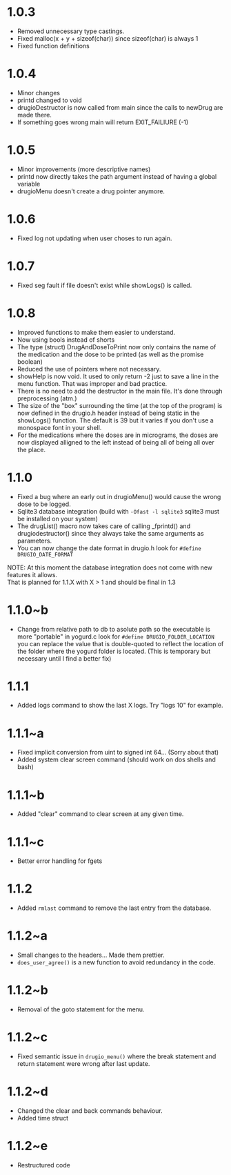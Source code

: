 # 1.0.3

* Removed unnecessary type castings. 
* Fixed malloc(x + y + sizeof(char)) since sizeof(char) is always 1
* Fixed function definitions 

# 1.0.4

* Minor changes
* printd changed to void
* drugioDestructor is now called from main since the calls to newDrug are made there.
* If something goes wrong main will return EXIT_FAILIURE (-1)

# 1.0.5

* Minor improvements (more descriptive names)
* printd now directly takes the path argument instead of having a global variable 
* drugioMenu doesn't create a drug pointer anymore. 

# 1.0.6

* Fixed log not updating when user choses to run again.

# 1.0.7

* Fixed seg fault if file doesn't exist while showLogs() is called.

# 1.0.8

* Improved functions to make them easier to understand.
* Now using bools instead of shorts
* The type (struct) DrugAndDoseToPrint now only contains the name of
  the medication and the dose to be printed (as well as the promise boolean)
* Reduced the use of pointers where not necessary.
* showHelp is now void. It used to only return -2 just to save a line in the menu function. That was improper and bad practice.
* There is no need to add the destructor in the main file. It's done through preprocessing (atm.)
* The size of the "box" surrounding the time (at the top of the program) is now defined in the drugio.h header instead of being static in the showLogs() function. The default is 39 but it varies if you don't use a monospace font in your shell.
* For the medications where the doses are in micrograms,
  the doses are now displayed alligned to the left instead of being all of being all over the place.
  
# 1.1.0

* Fixed a bug where an early out in drugioMenu() would cause the wrong dose to be logged. 
* Sqlite3 database integration (build with `-Ofast -l sqlite3` sqlite3 must be installed on your system)
* The drugList() macro now takes care of calling _fprintd() and drugiodestructor() since they always take the same arguments as parameters.
* You can now change the date format in drugio.h look for `#define DRUGIO_DATE_FORMAT`

NOTE: At this moment the database integration does not come with new features it allows. </br>
That is planned for 1.1.X with X > 1 and should be final in 1.3 

# 1.1.0~b

* Change from relative path to db to asolute path so the executable is more "portable"
  in yogurd.c look for `#define DRUGIO_FOLDER_LOCATION` you can replace the value that is double-quoted 
  to reflect the location of the folder where the yogurd folder is located. (This is temporary but necessary until I find a better fix)
  
# 1.1.1

* Added logs command to show the last X logs. Try "logs 10" for example. 

# 1.1.1~a

* Fixed implicit conversion from uint to signed int 64... (Sorry about that)
* Added system clear screen command (should work on dos shells and bash)

# 1.1.1~b

* Added "clear" command to clear screen at any given time. 

# 1.1.1~c

* Better error handling for fgets

# 1.1.2

* Added `rmlast` command to remove the last entry from the database. 

# 1.1.2~a

* Small changes to the headers... Made them prettier. 
* `does_user_agree()` is a new function to avoid redundancy in the code.

# 1.1.2~b

* Removal of the goto statement for the menu. 

# 1.1.2~c

* Fixed semantic issue in `drugio_menu()` where the break statement and return statement were wrong after last update. 

# 1.1.2~d

* Changed the clear and back commands behaviour.
* Added time struct

# 1.1.2~e

* Restructured code

